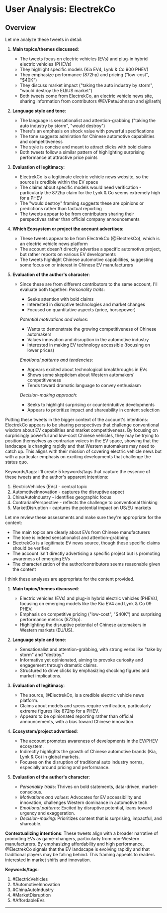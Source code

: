 # User Analysis: ElectrekCo

## Overview

<think>
Let me analyze these tweets in detail:

1. **Main topics/themes discussed**:
   - The tweets focus on electric vehicles (EVs) and plug-in hybrid electric vehicles (PHEVs)
   - They highlight specific models (Kia EV4, Lynk & Co 900 PHEV)
   - They emphasize performance (872hp) and pricing ("low-cost", "$40K")
   - They discuss market impact ("taking the auto industry by storm", "would destroy the EU/US market")
   - Both tweets come from ElectrekCo, an electric vehicle news site, sharing information from contributors @EVPeteJohnson and @llsethj

2. **Language style and tone**:
   - The language is sensationalist and attention-grabbing ("taking the auto industry by storm", "would destroy")
   - There's an emphasis on shock value with powerful specifications
   - The tone suggests admiration for Chinese automotive capabilities and competitiveness
   - The style is concise and meant to attract clicks with bold claims
   - Both tweets follow a similar pattern of highlighting surprising performance at attractive price points

3. **Evaluation of legitimacy**:
   - ElectrekCo is a legitimate electric vehicle news website, so the source is credible within the EV space
   - The claims about specific models would need verification - particularly the 872hp claim for the Lynk & Co seems extremely high for a PHEV
   - The "would destroy" framing suggests these are opinions or predictions rather than factual reporting
   - The tweets appear to be from contributors sharing their perspectives rather than official company announcements

4. **Which Ecosystem or project the account advertises**:
   - These tweets appear to be from ElectrekCo (@ElectrekCo), which is an electric vehicle news platform
   - The account doesn't directly advertise a specific automotive project, but rather reports on various EV developments
   - The tweets highlight Chinese automotive capabilities, suggesting some focus on or interest in Chinese EV manufacturers

5. **Evaluation of the author's character**:
   - Since these are from different contributors to the same account, I'll evaluate both together:
     *Personality traits*:
     - Seeks attention with bold claims
     - Interested in disruptive technologies and market changes
     - Focused on quantitative aspects (price, horsepower)
     
     *Potential motivations and values*:
     - Wants to demonstrate the growing competitiveness of Chinese automakers
     - Values innovation and disruption in the automotive industry
     - Interested in making EV technology accessible (focusing on lower prices)
     
     *Emotional patterns and tendencies*:
     - Appears excited about technological breakthroughs in EVs
     - Shows some skepticism about Western automakers' competitiveness
     - Tends toward dramatic language to convey enthusiasm
     
     *Decision-making approach*:
     - Seeks to highlight surprising or counterintuitive developments
     - Appears to prioritize impact and shareability in content selection

Putting these tweets in the bigger context of the account's intentions:
ElectrekCo appears to be sharing perspectives that challenge conventional wisdom about EV capabilities and market competitiveness. By focusing on surprisingly powerful and low-cost Chinese vehicles, they may be trying to position themselves as contrarian voices in the EV space, showing that the landscape is changing rapidly and that Western automakers may need to catch up. This aligns with their mission of covering electric vehicle news but with a particular emphasis on exciting developments that challenge the status quo.

Keywords/tags:
I'll create 5 keywords/tags that capture the essence of these tweets and the author's apparent intentions:
1. ElectricVehicles (EVs) - central topic
2. AutomotiveInnovation - captures the disruptive aspect
3. ChinaAutoIndustry - identifies geographic focus
4. ContrarianPerspective - reflects the challenge to conventional thinking
5. MarketDisruption - captures the potential impact on US/EU markets

Let me review these assessments and make sure they're appropriate for the content:
- The main topics are clearly about EVs from Chinese manufacturers
- The tone is indeed sensationalist and attention-grabbing
- ElectrekCo is a legitimate EV news source, though these specific claims should be verified
- The account isn't directly advertising a specific project but is promoting awareness of emerging EVs
- The characterization of the author/contributors seems reasonable given the content

I think these analyses are appropriate for the content provided.
</think>

1. **Main topics/themes discussed**:
   - Electric vehicles (EVs) and plug-in hybrid electric vehicles (PHEVs), focusing on emerging models like the Kia EV4 and Lynk & Co 09 PHEV.
   - Emphasis on competitive pricing ("low-cost", "$40K") and surprising performance metrics (872hp).
   - Highlighting the disruptive potential of Chinese automakers in Western markets (EU/US).

2. **Language style and tone**:
   - Sensationalist and attention-grabbing, with strong verbs like "take by storm" and "destroy." 
   - Informative yet opinionated, aiming to provoke curiosity and engagement through dramatic claims.
   - Structured to drive clicks by emphasizing shocking figures and market implications.

3. **Evaluation of legitimacy**:
   - The source, @ElectrekCo, is a credible electric vehicle news platform.
   - Claims about models and specs require verification, particularly extreme figures like 872hp for a PHEV.
   - Appears to be opinionated reporting rather than official announcements, with a bias toward Chinese innovation.

4. **Ecosystem/project advertised**:
   - The account promotes awareness of developments in the EV/PHEV ecosystem.
   - Indirectly highlights the growth of Chinese automotive brands (Kia, Lynk & Co) in global markets.
   - Focuses on the disruption of traditional auto industry norms, especially around pricing and performance.

5. **Evaluation of the author's character**:
   - *Personality traits*: Thrives on bold statements, data-driven, market-conscious.
   - *Motivations and values*: Advocates for EV accessibility and innovation, challenges Western dominance in automotive tech.
   - *Emotional patterns*: Excited by disruptive potential, leans toward urgency and exaggeration.
   - *Decision-making*: Prioritizes content that is surprising, impactful, and shareable.

**Contextualizing intentions**:
These tweets align with a broader narrative of promoting EVs as game-changers, particularly from non-Western manufacturers. By emphasizing affordability and high performance, @ElectrekCo signals that the EV landscape is evolving rapidly and that traditional players may be falling behind. This framing appeals to readers interested in market shifts and innovation.

**Keywords/tags**:
1. #ElectricVehicles
2. #AutomotiveInnovation
3. #ChinaAutoIndustry
4. #MarketDisruption
5. #AffordableEVs
---
